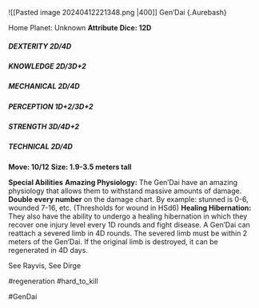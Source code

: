 ![[Pasted image 20240412221348.png |400]]
Gen’Dai {.Aurebash}

Home Planet: Unknown
**Attribute Dice: 12D**
##### DEXTERITY 2D/4D
##### KNOWLEDGE 2D/3D+2
##### MECHANICAL 2D/4D
##### PERCEPTION 1D+2/3D+2
##### STRENGTH 3D/4D+2
##### TECHNICAL 2D/4D
**Move: 10/12**
**Size: 1.9-3.5 meters tall**

**Special Abilities**
**Amazing Physiology:** The Gen’Dai have an amazing physiology that allows them to withstand massive amounts of damage. **Double every number** on the damage chart. By example: stunned is 0-6, wounded 7-16, etc. (Thresholds for wound in HSd6)
**Healing Hibernation:** They also have the ability to undergo a healing hibernation in which they recover one injury level every 1D rounds and fight disease. A Gen’Dai can reattach a severed limb in 4D rounds. The severed limb must be within 2 meters of the Gen’Dai. If the original limb is destroyed, it can be regenerated in 4D days.

See Rayvis, See Dirge 

#regeneration #hard_to_kill 


#GenDai